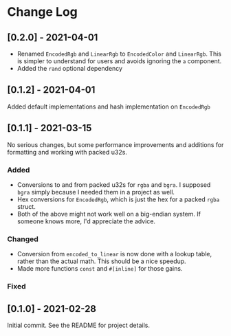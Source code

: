 # Change Log

## [0.2.0] - 2021-04-01

- Renamed `EncodedRgb` and `LinearRgb` to `EncodedColor` and `LinearRgb`. This is simpler to understand for users and avoids ignoring the `a` component.
- Added the `rand` optional dependency

## [0.1.2] - 2021-04-01

Added default implementations and hash implementation on `EncodedRgb`

## [0.1.1] - 2021-03-15

No serious changes, but some performance improvements and additions for formatting
and working with packed u32s.

### Added

- Conversions to and from packed u32s for `rgba` and `bgra`. I supposed `bgra` simply
  because I needed them in a project as well.
- Hex conversions for `EncodedRgb`, which is just the hex for a packed `rgba` struct.
- Both of the above might not work well on a big-endian system. If someone knows more,
  I'd appreciate the advice.

### Changed

- Conversion from `encoded_to_linear` is now done with a lookup table, rather than the actual
  math. This should be a nice speedup.
- Made more functions `const` and `#[inline]` for those gains.

### Fixed

## [0.1.0] - 2021-02-28

Initial commit. See the README for project details.
